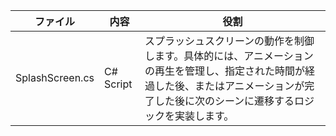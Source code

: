 | ファイル | 内容 | 役割 |
|---|---|---|
| SplashScreen.cs | C# Script | スプラッシュスクリーンの動作を制御します。具体的には、アニメーションの再生を管理し、指定された時間が経過した後、またはアニメーションが完了した後に次のシーンに遷移するロジックを実装します。 |
